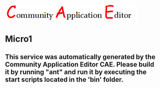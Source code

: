 ![CAE](https://github.com/GHProjectsTest/microservice-183/blob/master/img/logo.png)  

Micro1
===================


This service was automatically generated by the Community Application Editor CAE. Please build it by running "ant" and run it by executing the start scripts located in the 'bin' folder.
---------------
